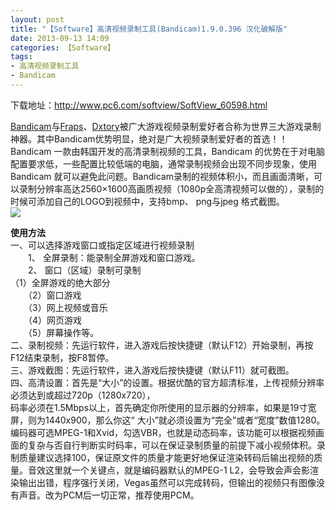 ```yaml
---
layout: post
title: "【Software】高清视频录制工具(Bandicam)1.9.0.396 汉化破解版"
date: 2013-09-13 14:09
categories: 【Software】
tags:
- 高清视频录制工具
- Bandicam
---
```


下载地址：<http://www.pc6.com/softview/SoftView_60598.html>  


[Bandicam](http://www.pc6.com/softview/SoftView_60598.html)与[Fraps](http://www.pc6.com/softview/SoftView_21512.html)、[Dxtory](http://www.pc6.com/softview/SoftView_59526.html)被广大游戏视频录制爱好者合称为世界三大游戏录制神器。其中Bandicam优势明显，绝对是广大视频录制爱好者的首选！！  
Bandicam 一款由韩国开发的高清录制视频的工具，Bandicam 的优势在于对电脑配置要求低，一些配置比较低端的电脑，通常录制视频会出现不同步现象，使用 Bandicam 就可以避免此问题。Bandicam录制的视频体积小，而且画面清晰，可以录制分辨率高达2560×1600高画质视频（1080p全高清视频可以做的），录制的时候可添加自己的LOGO到视频中，支持bmp、 png与jpeg 格式截图。  
![](http://a3.qpic.cn/psb?/57f6398e-db93-428d-8871-6d2527ad188f/9M9Nr1XBSMkHRzrltZWTd4O9u1q6wg24Gav5S7LEJfo!/b/dFzHucSBAQAA&ek=1&kp=1&pt=0&bo=kQFNAQAAAAABAPs!&t=5&tl=3&su=0155235489&tm=1551870000&sce=0-12-12&rf=2-9)  

**使用方法**  
一、可以选择游戏窗口或指定区域进行视频录制  
　　1、 全屏录制：能录制全屏游戏和窗口游戏。  
　　2、 窗口（区域）录制可录制  
（1）全屏游戏的绝大部分  
　　（2）窗口游戏  
　　（3）网上视频或音乐  
　　（4）网页游戏  
　　（5）屏幕操作等。  
二、录制视频：先运行软件，进入游戏后按快捷键（默认F12）开始录制，再按F12结束录制，按F8暂停。  
三、游戏截图：先运行软件，进入游戏后按快捷键（默认F11）就可截图。  
四、高清设置：首先是“大小”的设置。根据优酷的官方超清标准，上传视频分辨率必须达到或超过720p（1280x720），  
码率必须在1.5Mbps以上，首先确定你所使用的显示器的分辨率，如果是19寸宽屏，则为1440x900，那么你这“ 大小”就必须设置为“完全”或者“宽度”数值1280。编码器可选MPEG-1和Xvid，勾选VBR，也就是动态码率，该功能可以根据视频画面的复杂与否自行判断实时码率，可以在保证录制质量的前提下减小视频体积。录制质量建议选择100，保证原文件的质量才能更好地保证渲染转码后输出视频的质量。音效这里就一个关键点，就是编码器默认的MPEG-1 L2，会导致会声会影渲染输出出错，程序强行关闭，Vegas虽然可以完成转码，但输出的视频只有图像没有声音。改为PCM后一切正常，推荐使用PCM。
